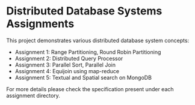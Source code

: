 # Distributed Database Systems Assignments

This project demonstrates various distributed database system concepts:
- Assignment 1: Range Partitioning, Round Robin Partitioning
- Assignment 2: Distributed Query Processor
- Assignment 3: Parallel Sort, Parallel Join
- Assignment 4: Equijoin using map-reduce 
- Assignment 5: Textual and Spatial search on MongoDB

For more details please check the specification present under each assignment directory.
